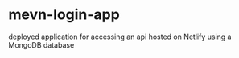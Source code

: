 # mevn-login-app
deployed application for accessing an api hosted on Netlify using a MongoDB database
